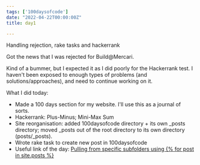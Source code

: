 ```yaml
---
tags: ['100daysofcode']
date: "2022-04-22T00:00:00Z"
title: day1

---
```

Handling rejection, rake tasks and hackerrank
<!--more-->
Got the news that I was rejected for Build@Mercari. 

Kind of a bummer, but I expected it as I did poorly for the Hackerrank test. I haven't been exposed to enough types of problems (and solutions/approaches), and need to continue working on it. 

What I did today: 
- Made a 100 days section for my website. I'll use this as a journal of sorts.
- Hackerrank: Plus-Minus; Mini-Max Sum
- Site reorganisation: added 100daysofcode directory + its own _posts directory; moved _posts out of the root directory to its own directory (posts/_posts).
- Wrote rake task to create new post in 100daysofcode 
- Useful link of the day: [Pulling from specific subfolders using {% for post in site.posts %}](https://stackoverflow.com/questions/41660514/pulling-from-specific-subfolders-using-for-post-in-site-posts) 